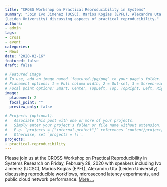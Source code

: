 ```yaml
---
title: "CROSS Workshop on Practical Reproducibility in Systems"
summary: "Join Ivo Jimenez (UCSC), Marios Kogias (EPFL), Alexandru Uta
(Leiden University) discussing aspects of practical reproducibility."
authors:
- admin
tags:
- cross
- event
categories:
- News
date: "2020-02-16"
featured: false
draft: false

# Featured image
# To use, add an image named `featured.jpg/png` to your page's folder.
# Placement options: 1 = Full column width, 2 = Out-set, 3 = Screen-width
# Focal point options: Smart, Center, TopLeft, Top, TopRight, Left, Right, BottomLeft, Bottom, BottomRight
image:
  placement: 2
  focal_point: ""
  preview_only: false

# Projects (optional).
#   Associate this post with one or more of your projects.
#   Simply enter your project's folder or file name without extension.
#   E.g. `projects = ["internal-project"]` references `content/project/deep-learning/index.md`.
#   Otherwise, set `projects = []`.
projects:
- practical-reproducibility
---
```

Please join us at the CROSS Workshop on Practical Reproducibility in Systems Research
on Friday, February 28, 2020 with speakers including Ivo Jimenez (UCSC),
Marios Kogias (EPFL), Alexandru Uta (Leiden University) discussing reproducible workflows, 
microsecond latency experiments, and public cloud network performance.
[More ...](https://cross.ucsc.edu/news/events/2020228workshop.html)
